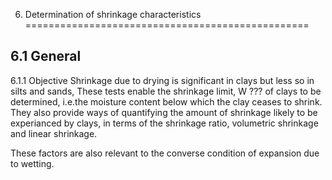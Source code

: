 6. Determination of shrinkage characteristics
=================================================

6.1 General
-----------------------

6.1.1 Objective
Shrinkage due to drying is significant in clays but less so in silts and sands, These tests enable the shrinkage limit, 
W ??? of clays to be determined, i.e.the moisture content below which the clay ceases to shrink. They also provide ways of quantifying the amount of shrinkage likely to be experianced by clays, in terms of the shrinkage ratio, volumetric shrinkage and linear shrinkage.

These factors are also relevant to the converse condition of expansion due to wetting.
